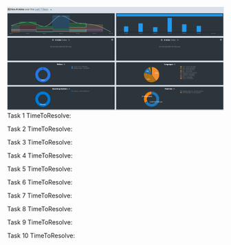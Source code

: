 ![img_1.png](img_1.png)
Task 1
TimeToResolve: 

Task 2
TimeToResolve:

Task 3
TimeToResolve:

Task 4
TimeToResolve:

Task 5
TimeToResolve:

Task 6
TimeToResolve:

Task 7
TimeToResolve:

Task 8
TimeToResolve:

Task 9
TimeToResolve:

Task 10
TimeToResolve: 
